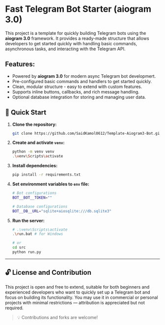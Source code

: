 # Fast Telegram Bot Starter (aiogram 3.0)

This project is a template for quickly building Telegram bots using the **aiogram 3.0** framework. It provides a ready-made structure that allows developers to get started quickly with handling basic commands, asynchronous tasks, and interacting with the Telegram API.

## Features:
- Powered by **aiogram 3.0** for modern async Telegram bot developmert.
- Pre-configured basic commands and handlers to get started quickly.
- Clean, modular structure - easy to extend with custom features.
- Supports inline buttons, callbacks, and rich message handling.
- Optional database integration for storing and managing user data.

## 🚀 Quick Start

1. **Clone the repository:**

   ```bash
   git clone https://github.com/SaidKamol0612/Template-Aiogram3-Bot.git
   ```

2. **Create and activate `venv`:**

   ```bash
   python -m venv venv
   .\venv\Scripts\activate
   ```

3. **Install dependencies:**

   ```bash
   pip install -r requirements.txt
   ```

4. **Set environment variables to `env` file:**

   ```bash
   # Bot configurations
   BOT__BOT__TOKEN=""

   # Database configurations
   BOT__DB__URL="sqlite+aiosqlite:///db.sqlite3"
   ```

5. **Run the server:**

   ```bash
   # .\venv\Scripts\activate
   .\run.bat # for Windows

   # or
   cd src
   python run.py
   ```

---

## 🔓 License and Contribution

This project is open and free to extend, suitable for both beginners and experienced developers who want to quickly set up a Telegram bot and focus on building its functionality. You may use it in commercial or personal projects with minimal restrictions — attribution is appreciated but not required.

> 💡 Contributions and forks are welcome!

